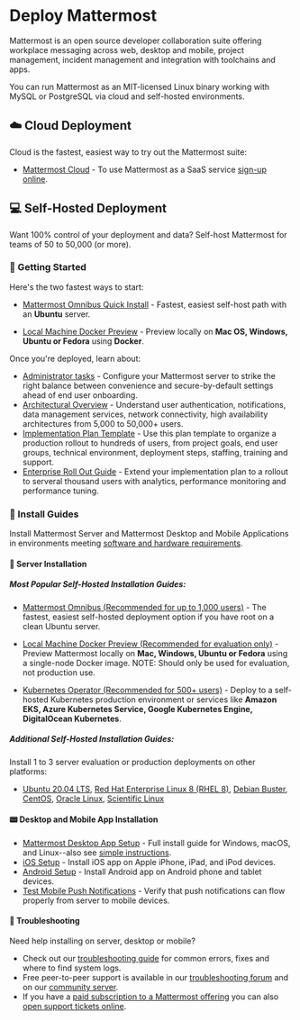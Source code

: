 # Deploy Mattermost

Mattermost is an open source developer collaboration suite offering workplace messaging across web, desktop and mobile, project management, incident management and integration with toolchains and apps.

You can run Mattermost as an MIT-licensed Linux binary working with MySQL or PostgreSQL via cloud and self-hosted environments. 

## :cloud: Cloud Deployment 

Cloud is the fastest, easiest way to try out the Mattermost suite: 

- [Mattermost Cloud](https://mattermost.com/pricing/) - To use Mattermost as a SaaS service [sign-up online](https://mattermost.com/pricing/).

## :computer: Self-Hosted Deployment 

Want 100% control of your deployment and data? Self-host Mattermost for teams of 50 to 50,000 (or more).

### :beginner: Getting Started 

Here's the two fastest ways to start: 

- [Mattermost Omnibus Quick Install](https://docs.mattermost.com/getting-started/light-install.html) - Fastest, easiest self-host path with an **Ubuntu** server.

- [Local Machine Docker Preview](https://docs.mattermost.com/install/setting-up-local-machine-using-docker.html) - Preview locally on **Mac OS, Windows, Ubuntu or Fedora** using **Docker**.

Once you're deployed, learn about:  

- [Administrator tasks](https://docs.mattermost.com/getting-started/admin-onboarding-tasks.html) - Configure your Mattermost server to strike the right balance between convenience and secure-by-default settings ahead of end user onboarding. 
- [Architectural Overview](https://docs.mattermost.com/deploy/deployment-overview.html) - Understand user authentication, notifications, data management services, network connectivity, high availability architectures from 5,000 to 50,000+ users. 
- [Implementation Plan Template](https://docs.mattermost.com/getting-started/implementation-plan.html) - Use this plan template to organize a production rollout to hundreds of users, from project goals, end user groups, technical environment, deployment steps, staffing, training and support. 
- [Enterprise Roll Out Guide](https://docs.mattermost.com/getting-started/enterprise-roll-out-checklist.html) - Extend your implementation plan to a rollout to serveral thousand users with analytics, performance monitoring and performance tuning.

### :construction_worker: Install Guides 

Install Mattermost Server and Mattermost Desktop and Mobile Applications in environments meeting [software and hardware requirements](https://docs.mattermost.com/install/software-hardware-requirements.html).

#### :floppy_disk: Server Installation 

##### Most Popular Self-Hosted Installation Guides: 

- [Mattermost Omnibus (Recommended for up to 1,000 users)](https://docs.mattermost.com/getting-started/light-install.html) - The fastest, easiest self-hosted deployment option if you have root on a clean Ubuntu server.

- [Local Machine Docker Preview (Recommended for evaluation only)](https://docs.mattermost.com/install/setting-up-local-machine-using-docker.html) - Preview Mattermost locally on **Mac, Windows, Ubuntu or Fedora** using a single-node Docker image. NOTE: Should only be used for evaluation, not production use. 

- [Kubernetes Operator (Recommended for 500+ users)](https://docs.mattermost.com/install/install-kubernetes.html) - Deploy to a self-hosted Kubernetes production environment or services like **Amazon EKS, Azure Kubernetes Service, Google Kubernetes Engine, DigitalOcean Kubernetes**.

##### Additional Self-Hosted Installation Guides: 

Install 1 to 3 server evaluation or production deployments on other platforms:

- [Ubuntu 20.04 LTS](https://docs.mattermost.com/install/installing-ubuntu-2004-LTS.html), [Red Hat Enterprise Linux 8 (RHEL 8)](https://docs.mattermost.com/install/install-rhel-8.html), [Debian Buster](https://docs.mattermost.com/install/install-debian.html), [CentOS](https://docs.mattermost.com/install/install-centos-oracle-scientific.html), [Oracle Linux](https://docs.mattermost.com/install/install-centos-oracle-scientific.html), [Scientific Linux](https://docs.mattermost.com/install/install-centos-oracle-scientific.html) 

#### :pager: Desktop and Mobile App Installation 

- [Mattermost Desktop App Setup](https://docs.mattermost.com/install/desktop-app-install.html) - Full install guide for Windows, macOS, and Linux--also see [simple instructions](https://docs.mattermost.com/install/desktop-app-install.html).
- [iOS Setup](https://docs.mattermost.com/install/install-ios-app.html) - Install iOS app on Apple iPhone, iPad, and iPod devices.
- [Android Setup](https://docs.mattermost.com/install/install-android-app.html) - Install Android app on Android phone and tablet devices. 
- [Test Mobile Push Notifications](https://docs.mattermost.com/deploy/mobile-testing-notifications.html) - Verify that push notifications can flow properly from server to mobile devices. 

#### :crystal_ball: Troubleshooting 

Need help installing on server, desktop or mobile? 
- Check out our [troubleshooting guide](https://docs.mattermost.com/install/troubleshooting.html#review-mattermost-logs) for common errors, fixes and where to find system logs. 
- Free peer-to-peer support is available in our [troubleshooting forum](https://forum.mattermost.com/c/trouble-shoot) and on our [community server](https://community.mattermost.com/core/channels/peer-to-peer-help). 
- If you have a [paid subscription to a Mattermost offering](https://docs.mattermost.com/about/editions-and-offerings.html) you can also [open support tickets online](https://support.mattermost.com/hc/en-us/requests/new). 


